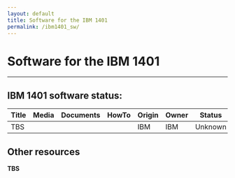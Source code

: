 ```yaml
---
layout: default
title: Software for the IBM 1401
permalink: /ibm1401_sw/
---
```


# Software for the IBM 1401

---

## IBM 1401 software status:

| Title   | Media                                                | Documents | HowTo | Origin | Owner | Status                                |
| ------- | ---------------------------------------------------- | --------- | ----- | ------ | ----- | ------------------------------------- |
| TBS |     |           |       | IBM    | IBM   | Unknown |

## Other resources

**TBS**
